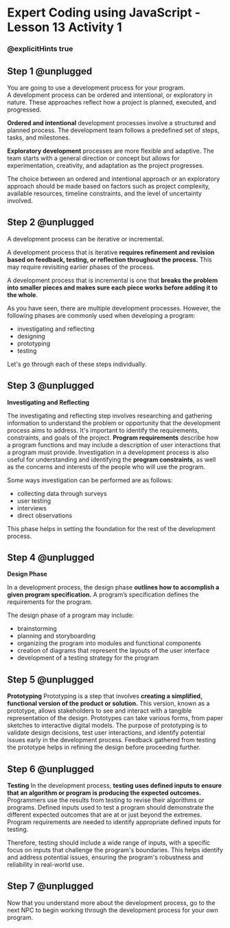 # Expert Coding using JavaScript - Lesson 13 Activity 1
### @explicitHints true

## Step 1 @unplugged

You are going to use a development process for your program.  
A development process can be ordered and intentional, or exploratory in nature.
These approaches reflect how a project is planned, executed, and progressed.

**Ordered and intentional** development processes involve a structured and planned process. The development team follows a predefined set of steps, tasks, and milestones.

**Exploratory development** processes are more flexible and adaptive. The team starts with a general direction or concept but allows for experimentation, creativity, and adaptation as the project progresses.

The choice between an ordered and intentional approach or an exploratory approach should be made based on factors such as project complexity, available resources, timeline constraints, and the level of uncertainty involved.

## Step 2 @unplugged
A development process can be iterative or incremental. 

A development process that is iterative **requires refinement and revision based on feedback, testing, or reflection throughout the process.** This may require revisiting earlier phases of the process.

A development process that is incremental is one that **breaks the problem into smaller pieces and makes sure each piece works before adding it to the whole**.

As you have seen, there are multiple development processes.  However, the following phases are commonly used when developing a program: 

 - investigating and reflecting
 - designing
 - prototyping
 - testing

Let's go through each of these steps individually. 


## Step 3 @unplugged

**Investigating and Reflecting**

The investigating and reflecting step involves researching and gathering information to understand the problem or opportunity that the development process aims to address. 
It's important to identify the requirements, constraints, and goals of the project.
 **Program requirements** describe how a program functions and may include a description of user interactions that a program must provide. 
Investigation in a development process is also useful for understanding and identifying the **program constraints**, as well as the concerns and interests of the people who will use the program.

Some ways investigation can be performed are as follows: 

 - collecting data through surveys 
 - user testing
 - interviews
 - direct observations

This phase helps in setting the foundation for the rest of the development process.

## Step 4 @unplugged

**Design Phase**

In a development process, the design phase **outlines how to accomplish a given program specification.** A program’s specification defines the requirements for the program.

The design phase of a program may include: 

 - brainstorming
 - planning and storyboarding
 - organizing the program into modules and functional components
 - creation of diagrams that represent the layouts of the user interface
 - development of a testing strategy for the program

## Step 5 @unplugged

**Prototyping**
Prototyping is a step that involves **creating a simplified, functional version of the product or solution.** This version, known as a prototype, allows stakeholders to see and interact with a tangible representation of the design. Prototypes can take various forms, from paper sketches to interactive digital models. The purpose of prototyping is to validate design decisions, test user interactions, and identify potential issues early in the development process. Feedback gathered from testing the prototype helps in refining the design before proceeding further.


## Step 6 @unplugged

**Testing**
In the development process, **testing uses defined inputs to ensure that an algorithm or program is producing the expected outcomes.** Programmers use the results from testing to revise their algorithms or programs.
Defined inputs used to test a program should demonstrate the different expected outcomes that are at or just beyond the extremes. Program requirements are needed to identify appropriate defined inputs for testing.

Therefore, testing should include a wide range of inputs, with a specific focus on inputs that challenge the program's boundaries. This helps identify and address potential issues, ensuring the program's robustness and reliability in real-world use.

## Step 7 @unplugged

Now that you understand more about the development process, go to the next NPC to begin working through the development process for your own program. 